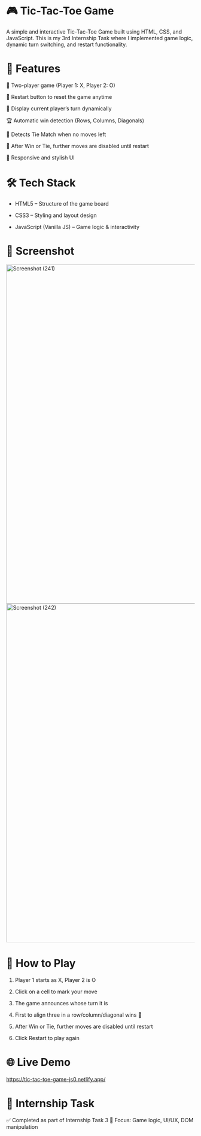 # 🎮 Tic-Tac-Toe Game

A simple and interactive Tic-Tac-Toe Game built using HTML, CSS, and JavaScript.
This is my 3rd Internship Task where I implemented game logic, dynamic turn switching, and restart functionality.

# 🚀 Features

🎲 Two-player game (Player 1: X, Player 2: O)

🔄 Restart button to reset the game anytime

📢 Display current player’s turn dynamically

🏆 Automatic win detection (Rows, Columns, Diagonals)

🤝 Detects Tie Match when no moves left

🚫 After Win or Tie, further moves are disabled until restart

🎨 Responsive and stylish UI

# 🛠️ Tech Stack

* HTML5 – Structure of the game board

* CSS3 – Styling and layout design

* JavaScript (Vanilla JS) – Game logic & interactivity

# 📸 Screenshot

<img width="1920" height="905" alt="Screenshot (241)" src="https://github.com/user-attachments/assets/92b80a79-e58e-4c55-9515-33da1dd41cd3" />

<img width="1920" height="904" alt="Screenshot (242)" src="https://github.com/user-attachments/assets/451371e6-08f0-4845-8eae-1aeb8624fe2a" />


# 🎯 How to Play

1. Player 1 starts as X, Player 2 is O

2. Click on a cell to mark your move

3. The game announces whose turn it is

4. First to align three in a row/column/diagonal wins 🎉
 
5. After Win or Tie, further moves are disabled until restart

6. Click Restart to play again

# 🌐 Live Demo
https://tic-tac-toe-game-js0.netlify.app/

# 🏅 Internship Task

✅ Completed as part of Internship Task 3
📌 Focus: Game logic, UI/UX, DOM manipulation
